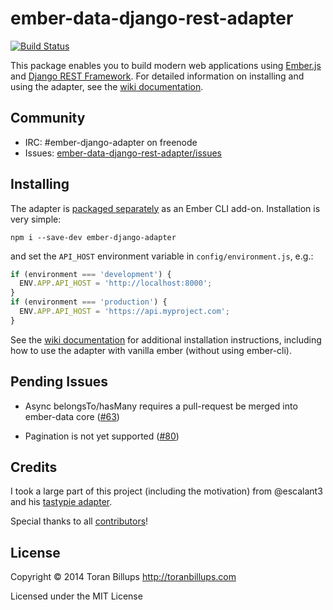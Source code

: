 ember-data-django-rest-adapter 
==============================

[![Build Status][]](https://travis-ci.org/toranb/ember-data-django-rest-adapter)

This package enables you to build modern web applications using [Ember.js][]
and [Django REST Framework][].  For detailed information on installing and
using the adapter, see the [wiki documentation].


Community
---------

* IRC: #ember-django-adapter on freenode
* Issues: [ember-data-django-rest-adapter/issues][]


Installing
----------

The adapter is [packaged separately](https://github.com/dustinfarris/ember-django-adapter)
as an Ember CLI add-on.  Installation is very simple:

```
npm i --save-dev ember-django-adapter
```

and set the `API_HOST` environment variable in `config/environment.js`, e.g.:

```js
if (environment === 'development') {
  ENV.APP.API_HOST = 'http://localhost:8000';
}
if (environment === 'production') {
  ENV.APP.API_HOST = 'https://api.myproject.com';
}
```

See the [wiki documentation][] for additional installation instructions,
including how to use the adapter with vanilla ember (without using ember-cli).


Pending Issues
--------------

* Async belongsTo/hasMany requires a pull-request be merged into ember-data 
  core ([#63][])

* Pagination is not yet supported ([#80][])


Credits
-------

I took a large part of this project (including the motivation) from @escalant3 
and his [tastypie adapter][].

Special thanks to all [contributors][]!


License
-------

Copyright © 2014 Toran Billups http://toranbillups.com

Licensed under the MIT License


[Build Status]: https://secure.travis-ci.org/toranb/ember-data-django-rest-adapter.png?branch=master
[wiki documentation]: https://github.com/toranb/ember-data-django-rest-adapter/wiki
[ember-data-django-rest-adapter/issues]: https://github.com/toranb/ember-data-django-rest-adapter/issues
[Ember.js]: http://emberjs.com/
[Django REST Framework]: http://www.django-rest-framework.org/
[Ember CLI]: https://github.com/stefanpenner/ember-cli
[tastypie adapter]: https://github.com/escalant3/ember-data-tastypie-adapter/
[contributors]: https://github.com/toranb/ember-data-django-rest-adapter/graphs/contributors
[#61]: https://github.com/toranb/ember-data-django-rest-adapter/issues/61
[#63]: https://github.com/toranb/ember-data-django-rest-adapter/pull/63
[#80]: https://github.com/toranb/ember-data-django-rest-adapter/issues/80
